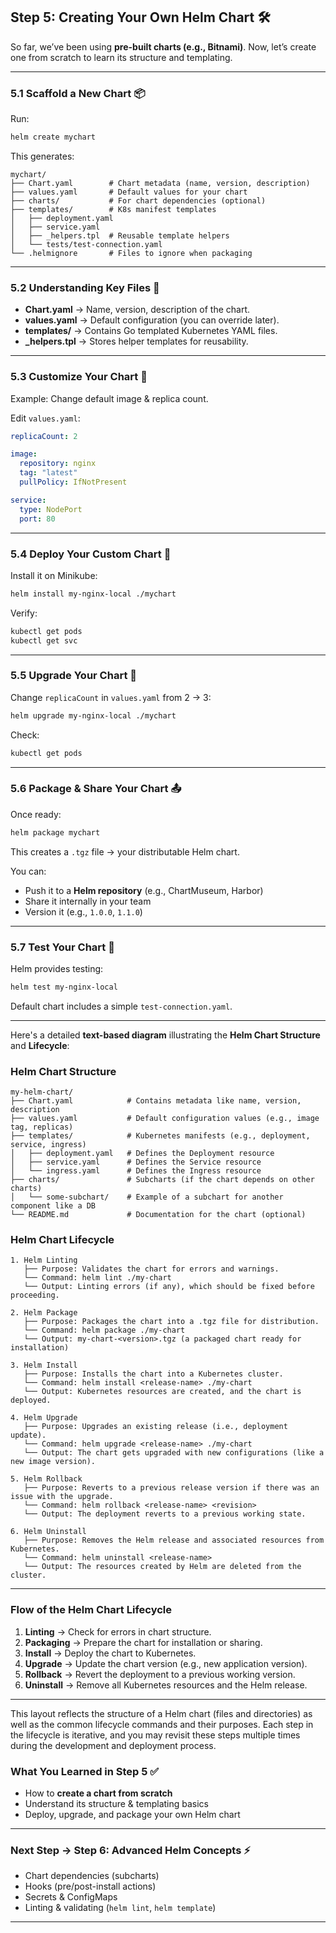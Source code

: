 ## **Step 5: Creating Your Own Helm Chart 🛠**

So far, we’ve been using **pre-built charts (e.g., Bitnami)**. Now, let’s create one from scratch to learn its structure and templating.

---

### **5.1 Scaffold a New Chart 📦**

Run:

```bash
helm create mychart
```

This generates:

```
mychart/
├── Chart.yaml        # Chart metadata (name, version, description)
├── values.yaml       # Default values for your chart
├── charts/           # For chart dependencies (optional)
├── templates/        # K8s manifest templates
│   ├── deployment.yaml
│   ├── service.yaml
│   ├── _helpers.tpl  # Reusable template helpers
│   └── tests/test-connection.yaml
└── .helmignore       # Files to ignore when packaging
```

---

### **5.2 Understanding Key Files 🧠**

* **Chart.yaml** → Name, version, description of the chart.
* **values.yaml** → Default configuration (you can override later).
* **templates/** → Contains Go templated Kubernetes YAML files.
* **\_helpers.tpl** → Stores helper templates for reusability.

---

### **5.3 Customize Your Chart 🎨**

Example: Change default image & replica count.

Edit `values.yaml`:

```yaml
replicaCount: 2

image:
  repository: nginx
  tag: "latest"
  pullPolicy: IfNotPresent

service:
  type: NodePort
  port: 80
```

---

### **5.4 Deploy Your Custom Chart 🚀**

Install it on Minikube:

```bash
helm install my-nginx-local ./mychart
```

Verify:

```bash
kubectl get pods
kubectl get svc
```

---

### **5.5 Upgrade Your Chart 🔄**

Change `replicaCount` in `values.yaml` from 2 → 3:

```bash
helm upgrade my-nginx-local ./mychart
```

Check:

```bash
kubectl get pods
```

---

### **5.6 Package & Share Your Chart 📤**

Once ready:

```bash
helm package mychart
```

This creates a `.tgz` file → your distributable Helm chart.

You can:

* Push it to a **Helm repository** (e.g., ChartMuseum, Harbor)
* Share it internally in your team
* Version it (e.g., `1.0.0`, `1.1.0`)

---

### **5.7 Test Your Chart 🧪**

Helm provides testing:

```bash
helm test my-nginx-local
```

Default chart includes a simple `test-connection.yaml`.

---

Here's a detailed **text-based diagram** illustrating the **Helm Chart Structure** and **Lifecycle**:

### **Helm Chart Structure**

```
my-helm-chart/
├── Chart.yaml            # Contains metadata like name, version, description
├── values.yaml           # Default configuration values (e.g., image tag, replicas)
├── templates/            # Kubernetes manifests (e.g., deployment, service, ingress)
│   ├── deployment.yaml   # Defines the Deployment resource
│   ├── service.yaml      # Defines the Service resource
│   └── ingress.yaml      # Defines the Ingress resource
├── charts/               # Subcharts (if the chart depends on other charts)
│   └── some-subchart/    # Example of a subchart for another component like a DB
└── README.md             # Documentation for the chart (optional)
```

### **Helm Chart Lifecycle**

```
1. Helm Linting
   ├── Purpose: Validates the chart for errors and warnings.
   └── Command: helm lint ./my-chart
   └── Output: Linting errors (if any), which should be fixed before proceeding.

2. Helm Package
   ├── Purpose: Packages the chart into a .tgz file for distribution.
   └── Command: helm package ./my-chart
   └── Output: my-chart-<version>.tgz (a packaged chart ready for installation)

3. Helm Install
   ├── Purpose: Installs the chart into a Kubernetes cluster.
   └── Command: helm install <release-name> ./my-chart
   └── Output: Kubernetes resources are created, and the chart is deployed.

4. Helm Upgrade
   ├── Purpose: Upgrades an existing release (i.e., deployment update).
   └── Command: helm upgrade <release-name> ./my-chart
   └── Output: The chart gets upgraded with new configurations (like a new image version).

5. Helm Rollback
   ├── Purpose: Reverts to a previous release version if there was an issue with the upgrade.
   └── Command: helm rollback <release-name> <revision>
   └── Output: The deployment reverts to a previous working state.

6. Helm Uninstall
   ├── Purpose: Removes the Helm release and associated resources from Kubernetes.
   └── Command: helm uninstall <release-name>
   └── Output: The resources created by Helm are deleted from the cluster.

```

---

### **Flow of the Helm Chart Lifecycle**

1. **Linting** → Check for errors in chart structure.
2. **Packaging** → Prepare the chart for installation or sharing.
3. **Install** → Deploy the chart to Kubernetes.
4. **Upgrade** → Update the chart version (e.g., new application version).
5. **Rollback** → Revert the deployment to a previous working version.
6. **Uninstall** → Remove all Kubernetes resources and the Helm release.

---

This layout reflects the structure of a Helm chart (files and directories) as well as the common lifecycle commands and their purposes. Each step in the lifecycle is iterative, and you may revisit these steps multiple times during the development and deployment process.


### **What You Learned in Step 5 ✅**

* How to **create a chart from scratch**
* Understand its structure & templating basics
* Deploy, upgrade, and package your own Helm chart

---

### **Next Step → Step 6: Advanced Helm Concepts ⚡**

* Chart dependencies (subcharts)
* Hooks (pre/post-install actions)
* Secrets & ConfigMaps
* Linting & validating (`helm lint`, `helm template`)

---

